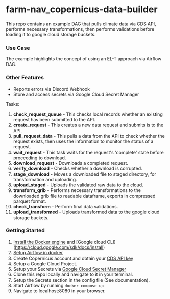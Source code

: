 # farm-nav_copernicus-data-builder

This repo contains an example DAG that pulls climate data via CDS API, performs necessary transformations, then performs validations before loading it to google cloud storage buckets. 
 
### Use Case
The example highlights the concept of using an EL-T approach via Airflow DAG.

### Other Features
- Reports errors via Discord Webhook
- Store and access secrets via Google Cloud Secret Manager

Tasks:
1. **check_request_queue** - This checks local records whether an existing request has been submitted to the API. 
2. **create_request** - This creates a new data request and submits is to the API.
3. **pull_request_data** - This pulls a data from the API to check whether the request exists, then uses the information to monitor the status of a request.
4. **wait_request** - This task waits for the request's 'complete' state before proceeding to download.
5. **download_request** - Downloads a completed request.
6. **verify_download** - Checks whether a download is corrupted.
7. **stage_download** - Moves a downloaded file to staged directory, for transformation and uploading.
8. **upload_staged** - Uploads the validated raw data to the cloud.
9. **transform_grib** - Performs necessary transformations to the downloaded grib file to readable dataframe, exports in compressed parquet format.
10. **check_transform** - Perform final data validations.
11. **upload_transformed** - Uploads transformed data to the google cloud storage buckets.  

### Getting Started

 1. [Install the Docker engine](https://docs.docker.com/engine/) and [Google cloud CLI] (https://cloud.google.com/sdk/docs/install)
 2. [Setup Airflow in docker](https://airflow.apache.org/docs/apache-airflow/stable/start/docker.html)
 3. Create Copernicus account and obtain your [CDS API key](https://cds.climate.copernicus.eu/api-how-to) 
 4. Setup a Google Cloud Project.
 5. Setup your Secrets via [Google Cloud Secret Manager](https://cloud.google.com/secret-manager)
 6. Clone this repo locally and navigate to it in your terminal.
 7. Setup the Secrets section in the config file (See documentation).
 7. Start Airflow by running `docker compose up`
 8. Navigate to localhost:8080 in your browser.

